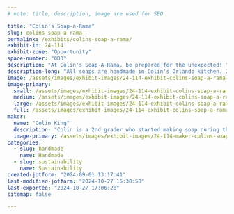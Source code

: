 ```yaml
---
# note: title, description, image are used for SEO

title: "Colin's Soap-a-Rama"
slug: colins-soap-a-rama
permalink: /exhibits/colins-soap-a-rama/
exhibit-id: 24-114
exhibit-zone: "Opportunity"
space-number: "OD3"
description: "At Colin's Soap-A-Rama, be prepared for the unexpected! "
description-long: "All soaps are handmade in Colin's Orlando kitchen. 2nd grade Colin is both the nose and the brains of the operation. Don't miss his renowned surprise soaps and take home a little bit of mischief in your bag!   "
image: /assets/images/exhibit-images/24-114-exhibit-colins-soap-a-rama-mixing-dinos-9-11-22-large.jpg
image-primary: 
  small: /assets/images/exhibit-images/24-114-exhibit-colins-soap-a-rama-mixing-dinos-9-11-22-small.jpg
  medium: /assets/images/exhibit-images/24-114-exhibit-colins-soap-a-rama-mixing-dinos-9-11-22-medium.jpg
  large: /assets/images/exhibit-images/24-114-exhibit-colins-soap-a-rama-mixing-dinos-9-11-22-large.jpg
  full: /assets/images/exhibit-images/24-114-exhibit-colins-soap-a-rama-mixing-dinos-9-11-22-full.jpg
maker: 
  name: "Colin King"
  description: "Colin is a 2nd grader who started making soap during the 2020 lockdown. He makes everything at home in the kitchen with laughter and love. His surprise soaps are the evil genius of a little boy. Mom is always on staff to assist with hot things and inevitable messes. "
  image-primary: /assets/images/exhibit-images/24-114-maker-colins-soap-a-rama-soap-a-rama-2024-medium.jpg
categories: 
  - slug: handmade
    name: Handmade
  - slug: sustainability
    name: Sustainability
created-jotform: "2024-09-01 13:17:41"
last-modified-jotform: "2024-10-27 15:30:58"
last-exported: "2024-10-27 17:06:28"
sitemap: false

---
```

